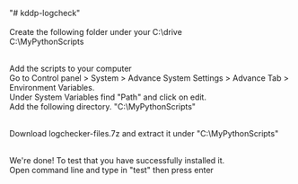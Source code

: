 "# kddp-logcheck" <br /><br />
Create the following folder under your C:\drive <br />
C:\MyPythonScripts <br /><br />

Add the scripts to your computer <br />
Go to Control panel > System > Advance System Settings > Advance Tab > Environment Variables. <br />
Under System Variables find "Path" and click on edit. <br />
Add the following directory. "C:\MyPythonScripts" <br /><br />

Download logchecker-files.7z and extract it under "C:\MyPythonScripts" <br /><br />

We're done! To test that you have successfully installed it.<br />
Open command line and type in "test" then press enter